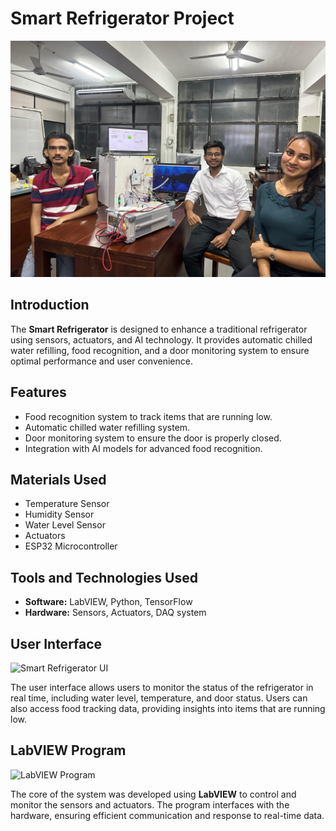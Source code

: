 <h1>Smart Refrigerator Project</h1>

<!-- Group Photo -->
<img src="https://github.com/dulan-devinda/Smart-Refrigerator/blob/main/images/1727517681738.jpg?raw=true" alt="Group Photo" width="600">

<h2>Introduction</h2>
<p>
  The <strong>Smart Refrigerator</strong> is designed to enhance a traditional refrigerator using sensors, actuators, and AI technology. 
  It provides automatic chilled water refilling, food recognition, and a door monitoring system to ensure optimal performance and user convenience.
</p>

<h2>Features</h2>
<ul>
  <li>Food recognition system to track items that are running low.</li>
  <li>Automatic chilled water refilling system.</li>
  <li>Door monitoring system to ensure the door is properly closed.</li>
  <li>Integration with AI models for advanced food recognition.</li>
</ul>

<h2>Materials Used</h2>
<ul>
  <li>Temperature Sensor</li>
  <li>Humidity Sensor</li>
  <li>Water Level Sensor</li>
  <li>Actuators</li>
  <li>ESP32 Microcontroller</li>
</ul>

<h2>Tools and Technologies Used</h2>
<ul>
  <li><strong>Software:</strong> LabVIEW, Python, TensorFlow</li>
  <li><strong>Hardware:</strong> Sensors, Actuators, DAQ system</li>
</ul>

<!-- User Interface Image -->
<h2>User Interface</h2>
<img src="path/to/ui-image.jpg" alt="Smart Refrigerator UI" width="600">
<p>
  The user interface allows users to monitor the status of the refrigerator in real time, including water level, temperature, and door status. 
  Users can also access food tracking data, providing insights into items that are running low.
</p>

<!-- LabVIEW Program Image -->
<h2>LabVIEW Program</h2>
<img src="path/to/labview-program.jpg" alt="LabVIEW Program" width="600">
<p>
  The core of the system was developed using <strong>LabVIEW</strong> to control and monitor the sensors and actuators. 
  The program interfaces with the hardware, ensuring efficient communication and response to real-time data.
</p>
